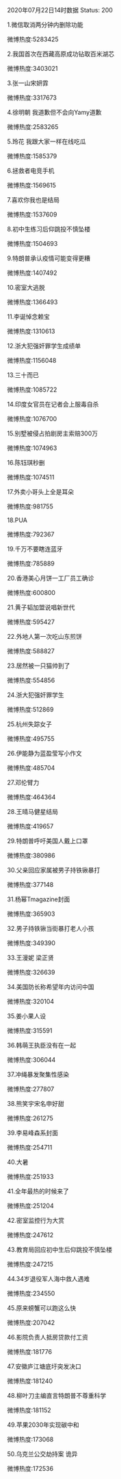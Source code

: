 2020年07月22日14时数据
Status: 200

1.微信取消两分钟内删除功能

微博热度:5283425

2.我国首次在西藏高原成功钻取百米湖芯

微博热度:3403021

3.张一山宋妍霏

微博热度:3317673

4.徐明朝 我道歉但不会向Yamy道歉

微博热度:2583265

5.玲花 我跟大家一样在线吃瓜

微博热度:1585379

6.拯救者电竞手机

微博热度:1569615

7.喜欢你我也是结局

微博热度:1537609

8.初中生练习后仰跳投不慎坠楼

微博热度:1504693

9.特朗普承认疫情可能变得更糟

微博热度:1407492

10.密室大逃脱

微博热度:1366493

11.李诞悼念赖宝

微博热度:1310613

12.浙大犯强奸罪学生成绩单

微博热度:1156048

13.三十而已

微博热度:1085722

14.印度女官员在记者会上服毒自杀

微博热度:1076700

15.别墅被侵占拍剧房主索赔300万

微博热度:1074963

16.陈钰琪秒删

微博热度:1074511

17.外卖小哥头上全是耳朵

微博热度:981755

18.PUA

微博热度:792367

19.千万不要瞎连蓝牙

微博热度:785889

20.香港美心月饼一工厂员工确诊

微博热度:600800

21.黄子韬加盟说唱新世代

微博热度:595427

22.外地人第一次吃山东煎饼

微博热度:588827

23.居然被一只猫帅到了

微博热度:554856

24.浙大犯强奸罪学生

微博热度:512869

25.杭州失踪女子

微博热度:495755

26.伊能静为蓝盈莹写小作文

微博热度:485704

27.邓伦臂力

微博热度:464364

28.王晴马健星结局

微博热度:419657

29.特朗普呼吁美国人戴上口罩

微博热度:380986

30.父亲回应家属被男子持铁锹暴打

微博热度:377148

31.杨幂Tmagazine封面

微博热度:365903

32.男子持铁锹当街暴打老人小孩

微博热度:349390

33.王漫妮 梁正贤

微博热度:326639

34.美国防长称希望年内访问中国

微博热度:320104

35.姜小果人设

微博热度:315591

36.韩萌王执臣没有在一起

微博热度:306044

37.冲绳暴发聚集性感染

微博热度:277807

38.熊笑宇宋名申好甜

微博热度:261275

39.李易峰森系封面

微博热度:254711

40.大暑

微博热度:251933

41.全年最热的时候来了

微博热度:251204

42.密室监控行为大赏

微博热度:247612

43.教育局回应初中生后仰跳投不慎坠楼

微博热度:247215

44.34岁退役军人海中救人遇难

微博热度:234550

45.原来螃蟹可以跑这么快

微博热度:207042

46.影院负责人抵房贷款付工资

微博热度:181776

47.安徽庐江塘底圩突发决口

微博热度:181240

48.柳叶刀主编直言特朗普不尊重科学

微博热度:181152

49.苹果2030年实现碳中和

微博热度:173068

50.乌克兰公交劫持案 诡异

微博热度:172536

